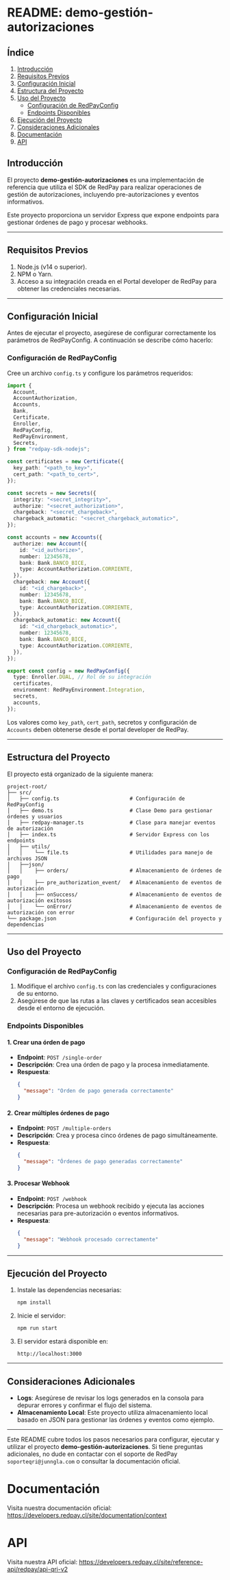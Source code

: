 # README: demo-gestión-autorizaciones

## Índice
1. [Introducción](#introducción)
2. [Requisitos Previos](#requisitos-previos)
3. [Configuración Inicial](#configuración-inicial)
4. [Estructura del Proyecto](#estructura-del-proyecto)
5. [Uso del Proyecto](#uso-del-proyecto)
    - [Configuración de RedPayConfig](#configuración-de-redpayconfig)
    - [Endpoints Disponibles](#endpoints-disponibles)
6. [Ejecución del Proyecto](#ejecución-del-proyecto)
7. [Consideraciones Adicionales](#consideraciones-adicionales)
8. [Documentación](#documentación)
9. [API](#api)

## Introducción
El proyecto **demo-gestión-autorizaciones** es una implementación de referencia que utiliza el SDK de RedPay para realizar operaciones de gestión de autorizaciones, incluyendo pre-autorizaciones y eventos informativos.

Este proyecto proporciona un servidor Express que expone endpoints para gestionar órdenes de pago y procesar webhooks.

---

## Requisitos Previos
1. Node.js (v14 o superior).
2. NPM o Yarn.
3. Acceso a su integración creada en el Portal developer de RedPay para obtener las credenciales necesarias.

---

## Configuración Inicial

Antes de ejecutar el proyecto, asegúrese de configurar correctamente los parámetros de RedPayConfig. A continuación se describe cómo hacerlo:

### Configuración de RedPayConfig

Cree un archivo `config.ts` y configure los parámetros requeridos:

```typescript
import {
  Account,
  AccountAuthorization,
  Accounts,
  Bank,
  Certificate,
  Enroller,
  RedPayConfig,
  RedPayEnvironment,
  Secrets,
} from "redpay-sdk-nodejs";

const certificates = new Certificate({
  key_path: "<path_to_key>",
  cert_path: "<path_to_cert>",
});

const secrets = new Secrets({
  integrity: "<secret_integrity>",
  authorize: "<secret_authorization>",
  chargeback: "<secret_chargeback>",
  chargeback_automatic: "<secret_chargeback_automatic>",
});

const accounts = new Accounts({
  authorize: new Account({
    id: "<id_authorize>",
    number: 12345678,
    bank: Bank.BANCO_BICE,
    type: AccountAuthorization.CORRIENTE,
  }),
  chargeback: new Account({
    id: "<id_chargeback>",
    number: 12345678,
    bank: Bank.BANCO_BICE,
    type: AccountAuthorization.CORRIENTE,
  }),
  chargeback_automatic: new Account({
    id: "<id_chargeback_automatic>",
    number: 12345678,
    bank: Bank.BANCO_BICE,
    type: AccountAuthorization.CORRIENTE,
  }),
});

export const config = new RedPayConfig({
  type: Enroller.DUAL, // Rol de su integración
  certificates,
  environment: RedPayEnvironment.Integration,
  secrets,
  accounts,
});
```

Los valores como `key_path`, `cert_path`, secretos y configuración de `Accounts` deben obtenerse desde el portal developer de RedPay.

---

## Estructura del Proyecto

El proyecto está organizado de la siguiente manera:

```
project-root/
├── src/
│   ├── config.ts                       # Configuración de RedPayConfig
│   ├── demo.ts                         # Clase Demo para gestionar órdenes y usuarios
│   ├── redpay-manager.ts               # Clase para manejar eventos de autorización
│   ├── index.ts                        # Servidor Express con los endpoints
│   ├── utils/
│   │    └── file.ts                    # Utilidades para manejo de archivos JSON
│   ├──json/
│   │    ├── orders/                    # Almacenamiento de órdenes de pago
│   │    ├── pre_authorization_event/   # Almacenamiento de eventos de autorización
│   │    ├── onSuccess/                 # Almacenamiento de eventos de autorización exitosos
│   │    └── onError/                   # Almacenamiento de eventos de autorización con error
└── package.json                        # Configuración del proyecto y dependencias
```

---

## Uso del Proyecto

### Configuración de RedPayConfig

1. Modifique el archivo `config.ts` con las credenciales y configuraciones de su entorno.
2. Asegúrese de que las rutas a las claves y certificados sean accesibles desde el entorno de ejecución.

### Endpoints Disponibles

#### 1. Crear una órden de pago
- **Endpoint**: `POST /single-order`
- **Descripción**: Crea una órden de pago y la procesa inmediatamente.
- **Respuesta**:
  ```json
  {
    "message": "Orden de pago generada correctamente"
  }
  ```

#### 2. Crear múltiples órdenes de pago
- **Endpoint**: `POST /multiple-orders`
- **Descripción**: Crea y procesa cinco órdenes de pago simultáneamente.
- **Respuesta**:
  ```json
  {
    "message": "Órdenes de pago generadas correctamente"
  }
  ```

#### 3. Procesar Webhook
- **Endpoint**: `POST /webhook`
- **Descripción**: Procesa un webhook recibido y ejecuta las acciones necesarias para pre-autorización o eventos informativos.
- **Respuesta**:
  ```json
  {
    "message": "Webhook procesado correctamente"
  }
  ```

---

## Ejecución del Proyecto

1. Instale las dependencias necesarias:
   ```bash
   npm install
   ```

2. Inicie el servidor:
   ```bash
   npm run start
   ```

3. El servidor estará disponible en:
   ```
   http://localhost:3000
   ```

---

## Consideraciones Adicionales

- **Logs**: Asegúrese de revisar los logs generados en la consola para depurar errores y confirmar el flujo del sistema.
- **Almacenamiento Local**: Este proyecto utiliza almacenamiento local basado en JSON para gestionar las órdenes y eventos como ejemplo.

---

Este README cubre todos los pasos necesarios para configurar, ejecutar y utilizar el proyecto **demo-gestión-autorizaciones**. Si tiene preguntas adicionales, no dude en contactar con el soporte de RedPay `soporteqri@junngla.com` o consultar la documentación oficial.

# Documentación

Visita nuestra documentación oficial: https://developers.redpay.cl/site/documentation/context

# API

Visita nuestra API oficial: https://developers.redpay.cl/site/reference-api/redpay/api-qri-v2